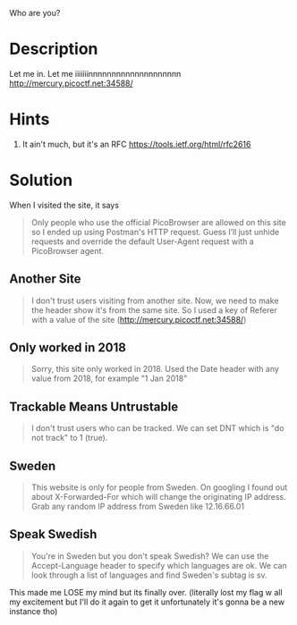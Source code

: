 Who are you?

# Description

Let me in. Let me iiiiiiinnnnnnnnnnnnnnnnnnnn http://mercury.picoctf.net:34588/
# Hints

1. It ain't much, but it's an RFC https://tools.ietf.org/html/rfc2616
# Solution


When I visited the site, it says
> Only people who use the official PicoBrowser are allowed on this site so I ended up using Postman's HTTP request. Guess I’ll just unhide requests and override the default User-Agent request with a PicoBrowser agent. 

## Another Site

> I don't trust users visiting from another site.
Now, we need to make the header show it's from the same site. So I used a key of Referer with a value of the site (http://mercury.picoctf.net:34588/)
## Only worked in 2018

> Sorry, this site only worked in 2018.
Used the Date header with any value from 2018, for example "1 Jan 2018"
## Trackable Means Untrustable

> I don't trust users who can be tracked.
We can set DNT which is "do not track" to 1 (true).
## Sweden

> This website is only for people from Sweden.
On googling I found out about X-Forwarded-For which will change the originating IP address. Grab any random IP address from Sweden like 12.16.66.01
## Speak Swedish

> You're in Sweden but you don't speak Swedish?
We can use the Accept-Language header to specify which languages are ok. We can look through a list of languages and find Sweden's subtag is sv.

This made me LOSE my mind but its finally over. (literally lost my flag w all my excitement but I'll do it again to get it unfortunately it's gonna be a new instance tho)

